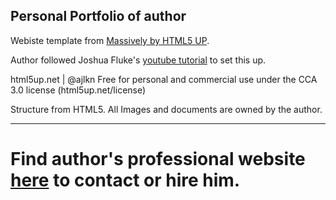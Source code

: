 ## Personal Portfolio of author

Webiste template from [Massively by HTML5 UP](https://html5up.net/massively).

Author followed Joshua Fluke's [youtube tutorial](https://www.youtube.com/watch?v=u-RLu_8kwA0) to set this up.

html5up.net | @ajlkn
Free for personal and commercial use under the CCA 3.0 license (html5up.net/license)

Structure from HTML5. 
All Images and documents are owned by the author. 

---

# Find author's professional website [here](https://msudhakar.com) to contact or hire him.
